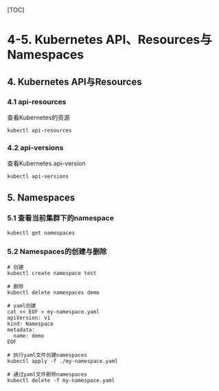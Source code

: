 [TOC]

# **4-5. Kubernetes API、Resources与Namespaces**

## **4. Kubernetes API与Resources**

### **4.1 api-resources**

查看Kubernetes的资源

```
kubectl api-resources
```



### **4.2 api-versions**

查看Kubernetes api-version

```
kubectl api-versions
```



## **5. Namespaces**

### **5.1 查看当前集群下的namespace**

```
kubectl get namespaces
```



### **5.2 Namespaces的创建与删除**

```
# 创建
kubectl create namespace test

# 删除
kubectl delete namespaces demo 

# yaml创建
cat << EOF > my-namespace.yaml
apiVersion: v1
kind: Namespace
metadata:
  name: demo
EOF

# 执行yaml文件创建namespaces
kubectl apply -f ./my-namespace.yaml

# 通过yaml文件删除namespaces
kubectl delete -f my-namespace.yaml 
```



